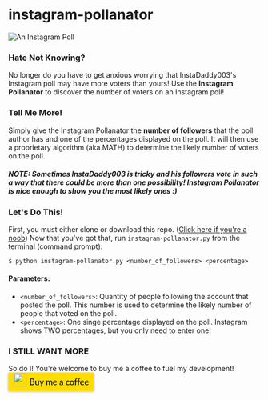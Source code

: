 # instagram-pollanator
<img src="/instagram-pollanator/readme_img/ig_poll.jpg" alt="An Instagram Poll">

<h3>Hate Not Knowing?</h3>
No longer do you have to get anxious worrying that InstaDaddy003's Instagram poll may have more voters than yours! Use the <strong>Instagram Pollanator</strong> to discover the number of voters on an Instagram poll!

<h3>Tell Me More!</h3>
Simply give the Instagram Pollanator the <strong>number of followers</strong> that the poll author has and one of the percentages displayed on the poll. It will then use a proprietary algorithm (aka MATH) to determine the likely number of voters on the poll. 
<h5>NOTE: Sometimes InstaDaddy003 is tricky and his followers vote in such a way that there could be more than one possibility! Instagram Pollanator is nice enough to show you the most likely ones :)</h5>

<h3>Let's Do This!</h3>
First, you must either clone or download this repo. (<a href="http://lmgtfy.com/?q=How+must+one+clone+a+git+repo%3F">Click here if you're a noob</a>)
Now that you've got that, run <code>instagram-pollanator.py</code> from the terminal (command prompt):
  <pre><code>$ python instagram-pollanator.py &lt;number_of_followers&gt; &lt;percentage&gt;</code></pre>
  <h4>Parameters:</h4>
  <ul>
    <li><code>&lt;number_of_followers&gt;</code>: Quantity of people following the account that posted the poll. This number is used to determine the likely number of people that voted on the poll.</li>
    <li><code>&lt;percentage&gt;</code>: One singe percentage displayed on the poll. Instagram shows TWO percentages, but you only need to enter one!</li>
  </ul>
 <h3> I STILL WANT MORE </h3>
 So do I! You're welcome to buy me a coffee to fuel my development!
 
 <style>.bmc-button img{width: 27px !important;margin-bottom: 1px !important;box-shadow: none !important;border: none !important;vertical-align: middle !important;}.bmc-button{line-height: 36px !important;height:37px !important;text-decoration: none !important;display:inline-flex !important;color:#000000 !important;background-color:#FFDD00 !important;border-radius: 3px !important;border: 1px solid transparent !important;padding: 0px 9px !important;font-size: 17px !important;letter-spacing:-0.08px !important;box-shadow: 0px 1px 2px rgba(190, 190, 190, 0.5) !important;-webkit-box-shadow: 0px 1px 2px 2px rgba(190, 190, 190, 0.5) !important;margin: 0 auto !important;font-family:'Lato', sans-serif !important;-webkit-box-sizing: border-box !important;box-sizing: border-box !important;-o-transition: 0.3s all linear !important;-webkit-transition: 0.3s all linear !important;-moz-transition: 0.3s all linear !important;-ms-transition: 0.3s all linear !important;transition: 0.3s all linear !important;}.bmc-button:hover, .bmc-button:active, .bmc-button:focus {-webkit-box-shadow: 0px 1px 2px 2px rgba(190, 190, 190, 0.5) !important;text-decoration: none !important;box-shadow: 0px 1px 2px 2px rgba(190, 190, 190, 0.5) !important;opacity: 0.85 !important;color:#000000 !important;}</style><link href="https://fonts.googleapis.com/css?family=Lato&subset=latin,latin-ext" rel="stylesheet"><a class="bmc-button" target="_blank" href="https://www.buymeacoffee.com/elsell"><img src="https://www.buymeacoffee.com/assets/img/BMC-btn-logo.svg" alt="Buy me a coffee"><span style="margin-left:5px">Buy me a coffee</span></a>
